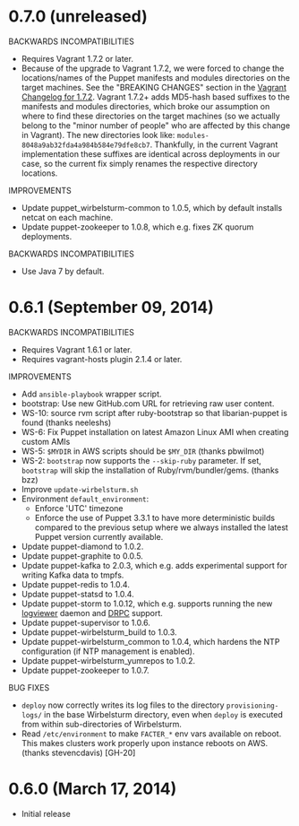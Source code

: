 # 0.7.0 (unreleased)

BACKWARDS INCOMPATIBILITIES

* Requires Vagrant 1.7.2 or later.
* Because of the upgrade to Vagrant 1.7.2, we were forced to change the locations/names of the Puppet manifests and
  modules directories on the target machines.  See the "BREAKING CHANGES" section in the
  [Vagrant Changelog for 1.7.2](https://github.com/mitchellh/vagrant/blob/master/CHANGELOG.md#172-january-6-2015).
  Vagrant 1.7.2+ adds MD5-hash based suffixes to the manifests and modules directories, which broke our assumption
  on where to find these directories on the target machines (so we actually belong to the "minor number of people" who
  are affected by this change in Vagrant).  The new directories look like:
  `modules-8048a9ab32fda4a984b584e79dfe8cb7`.  Thankfully, in the current Vagrant implementation these suffixes are
  identical across deployments in our case, so the current fix simply renames the respective directory locations.


IMPROVEMENTS

* Update puppet_wirbelsturm-common to 1.0.5, which by default installs netcat on each machine.
* Update puppet-zookeeper to 1.0.8, which e.g. fixes ZK quorum deployments.

BACKWARDS INCOMPATIBILITIES

* Use Java 7 by default.


# 0.6.1 (September 09, 2014)

BACKWARDS INCOMPATIBILITIES

* Requires Vagrant 1.6.1 or later.
* Requires vagrant-hosts plugin 2.1.4 or later.

IMPROVEMENTS

* Add `ansible-playbook` wrapper script.
* bootstrap: Use new GitHub.com URL for retrieving raw user content.
* WS-10: source rvm script after ruby-bootstrap so that libarian-puppet is found (thanks neeleshs)
* WS-6: Fix Puppet installation on latest Amazon Linux AMI when creating custom AMIs
* WS-5: `$MYDIR` in AWS scripts should be `$MY_DIR` (thanks pbwilmot)
* WS-2: `bootstrap` now supports the `--skip-ruby` parameter.  If set, `bootstrap` will skip the installation
  of Ruby/rvm/bundler/gems. (thanks bzz)
* Improve `update-wirbelsturm.sh`
* Environment `default_environment`:
    * Enforce 'UTC' timezone
    * Enforce the use of Puppet 3.3.1 to have more deterministic builds compared to the previous setup where we always
      installed the latest Puppet version currently available.
* Update puppet-diamond to 1.0.2.
* Update puppet-graphite to 0.0.5.
* Update puppet-kafka to 2.0.3, which e.g. adds experimental support for writing Kafka data to tmpfs.
* Update puppet-redis to 1.0.4.
* Update puppet-statsd to 1.0.4.
* Update puppet-storm to 1.0.12, which e.g. supports running the new
  [logviewer](http://storm.incubator.apache.org/2013/12/08/storm090-released.html) daemon and
  [DRPC](https://storm.incubator.apache.org/documentation/Distributed-RPC.html) support.
* Update puppet-supervisor to 1.0.6.
* Update puppet-wirbelsturm_build to 1.0.3.
* Update puppet-wirbelsturm_common to 1.0.4, which hardens the NTP configuration (if NTP management is enabled).
* Update puppet-wirbelsturm_yumrepos to 1.0.2.
* Update puppet-zookeeper to 1.0.7.

BUG FIXES

* `deploy` now correctly writes its log files to the directory `provisioning-logs/` in the base Wirbelsturm directory,
  even when `deploy` is executed from within sub-directories of Wirbelsturm.
* Read `/etc/environment` to make `FACTER_*` env vars available on reboot.  This makes clusters work properly upon
  instance reboots on AWS. (thanks stevencdavis) [GH-20]


# 0.6.0 (March 17, 2014)

* Initial release
